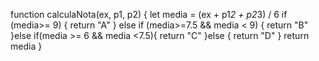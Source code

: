 function calculaNota(ex, p1, p2) {
  let media = (ex + p1*2 + p2*3) / 6
  if (media>= 9) {
    return "A"
  } else if (media>=7.5 && media < 9) {
    return "B"
  }else if(media >= 6 && media <7.5){
    return "C"
  }else {
    return "D"
  }
  return media
}